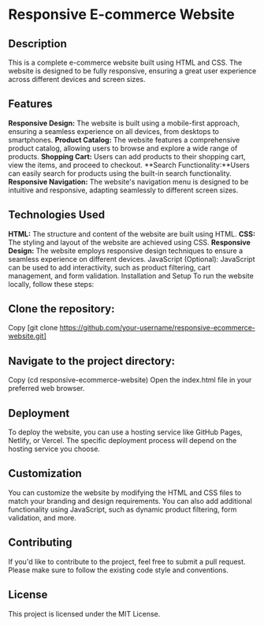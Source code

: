 # Responsive E-commerce Website
## Description
This is a complete e-commerce website built using HTML and CSS. The website is designed to be fully responsive, ensuring a great user experience across different devices and screen sizes.

## Features
**Responsive Design:** The website is built using a mobile-first approach, ensuring a seamless experience on all devices, from desktops to smartphones.
**Product Catalog:** The website features a comprehensive product catalog, allowing users to browse and explore a wide range of products.
**Shopping Cart:** Users can add products to their shopping cart, view the items, and proceed to checkout.
**Search Functionality:**Users can easily search for products using the built-in search functionality.
**Responsive Navigation:** The website's navigation menu is designed to be intuitive and responsive, adapting seamlessly to different screen sizes.

## Technologies Used
**HTML:** The structure and content of the website are built using HTML.
**CSS:** The styling and layout of the website are achieved using CSS.
**Responsive Design:** The website employs responsive design techniques to ensure a seamless experience on different devices.
JavaScript (Optional): JavaScript can be used to add interactivity, such as product filtering, cart management, and form validation.
Installation and Setup
To run the website locally, follow these steps:

## Clone the repository:
Copy
[git clone https://github.com/your-username/responsive-ecommerce-website.git]
## Navigate to the project directory:
Copy
(cd responsive-ecommerce-website)
Open the index.html file in your preferred web browser.
## Deployment
To deploy the website, you can use a hosting service like GitHub Pages, Netlify, or Vercel. The specific deployment process will depend on the hosting service you choose.

## Customization
You can customize the website by modifying the HTML and CSS files to match your branding and design requirements. You can also add additional functionality using JavaScript, such as dynamic product filtering, form validation, and more.

## Contributing
If you'd like to contribute to the project, feel free to submit a pull request. Please make sure to follow the existing code style and conventions.

## License
This project is licensed under the MIT License.